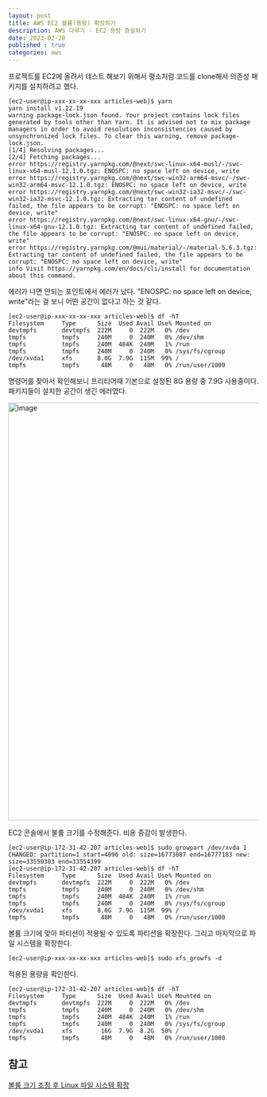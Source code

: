 ```yaml
---
layout: post
title: AWS EC2 볼륨(용량) 확장하기
description: AWS 다루기 - EC2 용량 증설하기
date: 2023-02-28
published : true
categories: aws
---
```


프로젝트를 EC2에 올려서 테스트 해보기 위해서 평소처럼 코드를 clone해서 의존성 패키지를 설치하려고 했다.

```
[ec2-user@ip-xxx-xx-xx-xxx articles-web]$ yarn
yarn install v1.22.19
warning package-lock.json found. Your project contains lock files generated by tools other than Yarn. It is advised not to mix package managers in order to avoid resolution inconsistencies caused by unsynchronized lock files. To clear this warning, remove package-lock.json.
[1/4] Resolving packages...
[2/4] Fetching packages...
error https://registry.yarnpkg.com/@next/swc-linux-x64-musl/-/swc-linux-x64-musl-12.1.0.tgz: ENOSPC: no space left on device, write
error https://registry.yarnpkg.com/@next/swc-win32-arm64-msvc/-/swc-win32-arm64-msvc-12.1.0.tgz: ENOSPC: no space left on device, write
error https://registry.yarnpkg.com/@next/swc-win32-ia32-msvc/-/swc-win32-ia32-msvc-12.1.0.tgz: Extracting tar content of undefined failed, the file appears to be corrupt: "ENOSPC: no space left on device, write"
error https://registry.yarnpkg.com/@next/swc-linux-x64-gnu/-/swc-linux-x64-gnu-12.1.0.tgz: Extracting tar content of undefined failed, the file appears to be corrupt: "ENOSPC: no space left on device, write"
error https://registry.yarnpkg.com/@mui/material/-/material-5.6.3.tgz: Extracting tar content of undefined failed, the file appears to be corrupt: "ENOSPC: no space left on device, write"
info Visit https://yarnpkg.com/en/docs/cli/install for documentation about this command.
```

에러가 나면 안되는 포인트에서 에러가 났다. "ENOSPC: no space left on device, write"라는 걸 보니 어떤 공간이 없다고 하는 것 같다.

```
[ec2-user@ip-xxx-xx-xx-xxx articles-web]$ df -hT
Filesystem     Type      Size  Used Avail Use% Mounted on
devtmpfs       devtmpfs  222M     0  222M   0% /dev
tmpfs          tmpfs     240M     0  240M   0% /dev/shm
tmpfs          tmpfs     240M  484K  240M   1% /run
tmpfs          tmpfs     240M     0  240M   0% /sys/fs/cgroup
/dev/xvda1     xfs       8.0G  7.9G  115M  99% /
tmpfs          tmpfs      48M     0   48M   0% /run/user/1000
```

명령어를 찾아서 확인해보니 프리티어때 기본으로 설정된 8G 용량 중 7.9G 사용중이다. 패키지들이 설치한 공간이 생긴 에러였다.

<img width="839" alt="image" src="https://user-images.githubusercontent.com/18201794/221767143-34d7a262-16db-4204-a0c1-d717793b160f.png">

EC2 콘솔에서 불륨 크기를 수정해준다. 비용 증감이 발생한다.

```
[ec2-user@ip-172-31-42-207 articles-web]$ sudo growpart /dev/xvda 1
CHANGED: partition=1 start=4096 old: size=16773087 end=16777183 new: size=33550303 end=33554399
[ec2-user@ip-172-31-42-207 articles-web]$ df -hT
Filesystem     Type      Size  Used Avail Use% Mounted on
devtmpfs       devtmpfs  222M     0  222M   0% /dev
tmpfs          tmpfs     240M     0  240M   0% /dev/shm
tmpfs          tmpfs     240M  484K  240M   1% /run
tmpfs          tmpfs     240M     0  240M   0% /sys/fs/cgroup
/dev/xvda1     xfs       8.0G  7.9G  115M  99% /
tmpfs          tmpfs      48M     0   48M   0% /run/user/1000
```
 
볼륨 크기에 맞아 파티션이 적용될 수 있도록 파티션을 확장한다.
그리고 마지막으로 파일 시스템을 확장한다.

```
[ec2-user@ip-xxx-xx-xx-xxx articles-web]$ sudo xfs_growfs -d
```

적용된 용량을 확인한다.

```
[ec2-user@ip-172-31-42-207 articles-web]$ df -hT
Filesystem     Type      Size  Used Avail Use% Mounted on
devtmpfs       devtmpfs  222M     0  222M   0% /dev
tmpfs          tmpfs     240M     0  240M   0% /dev/shm
tmpfs          tmpfs     240M  484K  240M   1% /run
tmpfs          tmpfs     240M     0  240M   0% /sys/fs/cgroup
/dev/xvda1     xfs        16G  7.9G  8.2G  50% /
tmpfs          tmpfs      48M     0   48M   0% /run/user/1000
```

## 참고
[볼륨 크기 조정 후 Linux 파일 시스템 확장](https://docs.aws.amazon.com/ko_kr/AWSEC2/latest/UserGuide/recognize-expanded-volume-linux.html)  



